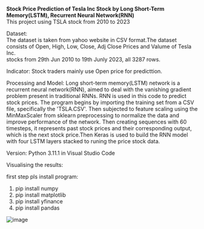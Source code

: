 <b>Stock Price Prediction of Tesla Inc Stock by Long Short-Term Memory(LSTM), Recurrent Neural Network(RNN)</b><br>
This project using TSLA stock from 2010 to 2023<br>

Dataset:<br>
The dataset is taken from yahoo website in CSV format.The dataset consists of Open, High, Low, Close, Adj Close Prices and Valume of Tesla Inc. <br>
stocks from 29th Jun 2010 to 19th Junly 2023, all 3287 rows.<br>

Indicator:
Stock traders mainly use Open price for predicttion.

Processing and Model:
Long short-term memory(LSTM) network is a recurrent neural network(RNN), aimed to deal with the vanishing gradient problem present in traditional RNNs.
RNN is used in this code to predict stock prices. The program begins by importing the training set from a CSV file, specifically the 'TSLA.CSV'. Then subjected to feature scaling using the MinMaxScaler from sklearn preprocessing to normalize the data and improve performance of the network. Then creating sequences with 60 timesteps, it represents past stock prices and their corresponding output, which is the next stock price.Then Keras is used to build the RNN model with four LSTM layers stacked to runing the price stock data.

Version:
Python 3.11.1 in Visual Studio Code

Visualising the results:





















first step pls install program:
1. pip install numpy
2. pip install matplotlib
3. pip install yfinance
4. pip install pandas

![image](https://github.com/Kanangnut/Predicting-Stock-Market-Index-Using-LSTM-yFinance/assets/130201193/1dd05caa-a902-4a0c-9cfe-2e2adac9fcf8)



























